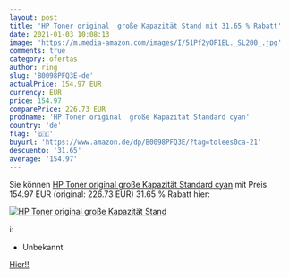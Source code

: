 ```yaml
---
layout: post
title: 'HP Toner original  große Kapazität Stand mit 31.65 % Rabatt'
date: 2021-01-03 10:08:13
image: 'https://m.media-amazon.com/images/I/51Pf2yOP1EL._SL200_.jpg'
comments: true
category: ofertas
author: ring
slug: 'B0098PFQ3E-de'
actualPrice: 154.97 EUR
currency: EUR
price: 154.97
comparePrice: 226.73 EUR
prodname: 'HP Toner original  große Kapazität Standard cyan'
country: 'de'
flag: '🇩🇪'
buyurl: 'https://www.amazon.de/dp/B0098PFQ3E/?tag=tolees0ca-21'
descuento: '31.65'
average: '154.97'
---
```


Sie können [HP Toner original  große Kapazität Standard cyan](https://www.amazon.de/dp/B0098PFQ3E/?tag=tolees0ca-21) mit Preis 154.97 EUR (original: 226.73 EUR) 31.65 % Rabatt hier:

[![HP Toner original  große Kapazität Stand](https://m.media-amazon.com/images/I/51Pf2yOP1EL._SL200_.jpg)](https://www.amazon.de/dp/B0098PFQ3E/?tag=tolees0ca-21)

ℹ️:

- Unbekannt

[Hier!!](https://www.amazon.de/dp/B0098PFQ3E/?tag=tolees0ca-21)
